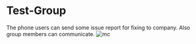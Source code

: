 # Test-Group
The phone users can send some issue report for fixing to company. Also group members can communicate.
![mc](https://github.com/erenyamic/Test-Group/assets/73984477/ef439e43-cf36-40fa-b25d-1ea79499a3b8)
